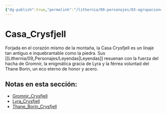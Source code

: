 ```yaml
---
{"dg-publish":true,"permalink":"/lithernia/09-personajes/03-agrupaciones/casa-crysfjell/home/"}
---
```


# Casa_Crysfjell

Forjada en el corazón mismo de la montaña, la Casa Crysfjell es un linaje tan antiguo e inquebrantable como la piedra. Sus [[Lithernia/09_Personajes/Leyendas\|Leyendas]] resuenan con la fuerza del hacha de Gromnir, la enigmática gracia de Lyra y la férrea voluntad del Thane Borin, un eco eterno de honor y acero.

## Notas en esta sección:
- [Gromnir_Crysfjell](./Gromnir_Crysfjell.md)
- [Lyra_Crysfjell](./Lyra_Crysfjell.md)
- [Thane_Borin_Crysfjell](./Thane_Borin_Crysfjell.md)

